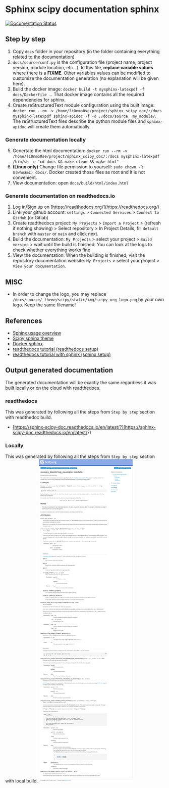 # Sphinx scipy documentation sphinx

[![Documentation Status](https://readthedocs.org/projects/sphinx-scipy-doc/badge/?version=latest)](https://sphinx-scipy-doc.readthedocs.io/en/latest/?badge=latest)

## Step by step


1. Copy `docs` folder in your repository (in the folder containing everything related to the documentation)
2. `docs/source/conf.py` is the configuration file (project name, project version, module location, etc...). In this file, **replace variable values** where there is a **FIXME**. Other variables values can be modified to customize the documentation generation (no explanation will be given here).
3. Build the docker image: `docker build -t mysphinx-latexpdf -f docs/Dockerfile .`. That docker image contains all the required dependencies for sphinx.
4. Create reStructuredText module configuration using the built image: `docker run --rm -v /home/li0nmo0se/project/sphinx_scipy_doc/:/docs mysphinx-latexpdf sphinx-apidoc -f -o ./docs/source  my_module/`. The reStructuredText files describe the python module files and `sphinx-apidoc` will create them automatically.

### Generate documentation locally

5. Genertate the html documentation: `docker run --rm -v  /home/li0nmo0se/project/sphinx_scipy_doc/:/docs mysphinx-latexpdf /bin/sh -c "cd docs && make clean && make html"`
6. **(Linux only)** Change file permission to yourself: `sudo chown -R $(whoami) docs/`. Docker created those files as root and it is not convenient.
7. View documentation: open `docs/build/html/index.html`

### Generate documentation on readthedocs.io

1. Log in/Sign up on [https://readthedocs.org/](https://readthedocs.org/)
2. Link your github account: `settings` > `Connected Services` > `Connect to GitHub` (or Gitlab)
3. Create readthedocs project: `My Projects` > `Import a Project`  > (refresh if nothing showing) > Select repository > In Project Details, fill `default branch` with `master` or `main` and click next.
4. Build the documentation: `My Projects` > select your project > `Build version` > wait until the build is finished. You can look at the logs to check whether everything works fine
5. View the documentation: When the building is finished, visit the repository documentation website. `My Projects` > select your project > `View your documentation`.

## MISC

* In order to change the logo, you may replace `/docs/source/_theme/scipy/static/img/scipy_org_logo.png` by your own logo. Keep the same filename!

## References

* [Sphinx usage overview](https://shunsvineyard.info/2019/09/19/use-sphinx-for-python-documentation/)
* [Scipy sphinx theme](https://github.com/scipy/scipy-sphinx-theme)
* [Docker sphinx](https://github.com/plaindocs/docker-sphinx)
* [readthedocs tutorial (readthedocs setup)](https://sphinx-rtd-tutorial.readthedocs.io/en/latest/read-the-docs.html)
* [readthedocs tutorial with sphinx (sphinx setup)](https://samnicholls.net/2016/06/15/how-to-sphinx-readthedocs/)

## Output generated documentation

The generated documentation will be exactly the same regardless it was built locally or on the cloud with readthedocs.

### readthedocs

This was generated by following all the steps from `Step by step` section with readthedoc build.
* [https://sphinx-scipy-doc.readthedocs.io/en/latest/?](https://sphinx-scipy-doc.readthedocs.io/en/latest/?)
### Locally

This was generated by following all the steps from `Step by step` section with local build.
![](generated_doc.png)
